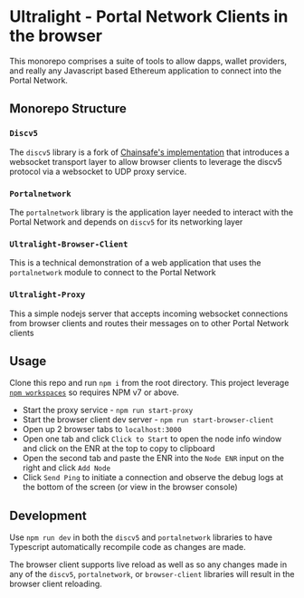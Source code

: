 # Ultralight - Portal Network Clients in the browser

This monorepo comprises a suite of tools to allow dapps, wallet providers, and really any Javascript based Ethereum application to connect into the Portal Network.

## Monorepo Structure

### `Discv5`

The `discv5` library is a fork of [Chainsafe's implementation](https://github.com/chainsafe/discv5) that introduces a websocket transport layer to allow browser clients to leverage the discv5 protocol via a websocket to UDP proxy service.  

### `Portalnetwork`

The `portalnetwork` library is the application layer needed to interact with the Portal Network and depends on `discv5` for its networking layer

### `Ultralight-Browser-Client`

This is a technical demonstration of a web application that uses the `portalnetwork` module to connect to the Portal Network

### `Ultralight-Proxy`

This a simple nodejs server that accepts incoming websocket connections from browser clients and routes their messages on to other Portal Network clients

## Usage

Clone this repo and run `npm i` from the root directory.  This project leverage [`npm workspaces`](https://docs.npmjs.com/cli/v7/using-npm/workspaces) so requires NPM v7 or above.

- Start the proxy service - `npm run start-proxy`
- Start the browser client dev server - `npm run start-browser-client`
- Open up 2 browser tabs to `localhost:3000`
- Open one tab and click `Click to Start` to open the node info window and click on the ENR at the top to copy to clipboard
- Open the second tab and paste the ENR into the `Node ENR` input on the right and click `Add Node`
- Click `Send Ping` to initiate a connection and observe the debug logs at the bottom of the screen (or view in the browser console)

## Development

Use `npm run dev` in both the `discv5` and `portalnetwork` libraries to have Typescript automatically recompile code as changes are made.  

The browser client supports live reload as well as so any changes made in any of the `discv5`, `portalnetwork`, or `browser-client` libraries will result in the browser client reloading.

